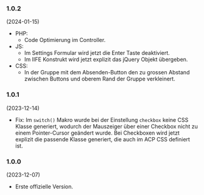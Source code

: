 ### 1.0.2
(2024-01-15)

* PHP:
  * Code Optimierung im Controller.
* JS:
  * Im Settings Formular wird jetzt die Enter Taste deaktiviert.
  * Im IIFE Konstrukt wird jetzt explizit das jQuery Objekt übergeben.
* CSS:
  * In der Gruppe mit dem Absenden-Button den zu grossen Abstand zwischen Buttons und oberem Rand der Gruppe verkleinert.

### 1.0.1
(2023-12-14)

* Fix: Im `switch()` Makro wurde bei der Einstellung `checkbox` keine CSS Klasse generiert, wodurch der Mauszeiger über einer Checkbox nicht zu einem Pointer-Cursor geändert wurde. Bei Checkboxen wird jetzt explizit die passende Klasse generiert, die auch im ACP CSS definiert ist.

### 1.0.0
(2023-12-07)

* Erste offizielle Version.
